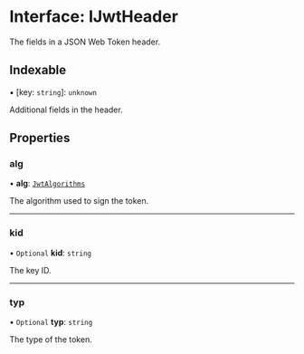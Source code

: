 # Interface: IJwtHeader

The fields in a JSON Web Token header.

## Indexable

▪ [key: `string`]: `unknown`

Additional fields in the header.

## Properties

### alg

• **alg**: [`JwtAlgorithms`](../modules.md#jwtalgorithms)

The algorithm used to sign the token.

---

### kid

• `Optional` **kid**: `string`

The key ID.

---

### typ

• `Optional` **typ**: `string`

The type of the token.
